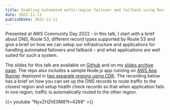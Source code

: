 ```yaml
---
title: Enabling automated multi-region failover and failback using Route 53
date: 2022-11-11
publishDate: 2022-11-11
---
```


Presented at AWS Community Day 2022 - in this talk, I start with a brief about DNS, Route 53, different record types supported by Route 53 and give a brief on how we can setup our infrastructure and applications for handling automated failovers and failback - and what applications are well suited for such a system.

The slides for this talk are available on [Github](https://github.com/sathyabhat/talks-slides) and on my [slides archive page](https://slides.sathyasays.com/). The repo also includes a sample Node.js app running on [AWS App Runner](https://aws.amazon.com/apprunner/) deployed in [two separate regions using CDK](https://github.com/SathyaBhat/talks-slides/tree/main/automated-failover-route53/code). The recording below has a brief on how you can set up the DNS records to route traffic to the closest region and setup health check records so that when application fails in one region, traffic is automatically routed to the other region.

{{< youtube "NyxZHZhE0M8?t=4269" >}}